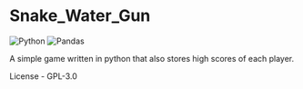 # Snake_Water_Gun

![Python](https://img.shields.io/badge/-Python%203.8.6-yellow) ![Pandas](https://img.shields.io/badge/-Pandas-orange)

A simple game written in python that also stores high scores of each player.

License - GPL-3.0
